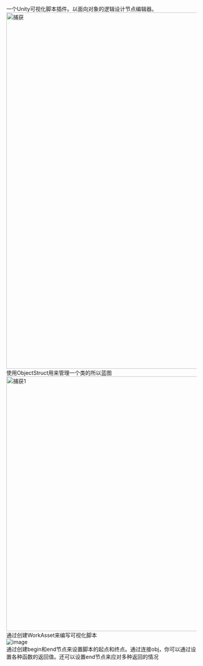 一个Unity可视化脚本插件。以面向对象的逻辑设计节点编辑器。
<img width="940" alt="捕获" src="https://user-images.githubusercontent.com/49430307/221845174-fe33caa2-6eef-4bb5-8a36-f27a59c78ec0.PNG">
</br>
使用ObjectStruct用来管理一个类的所以蓝图
</br>
<img width="672" alt="捕获1" src="https://user-images.githubusercontent.com/49430307/221846679-eac6fca7-e688-4461-b3db-16ae3bf1f3bf.PNG">
通过创建WorkAsset来编写可视化脚本
</br>
![image](https://user-images.githubusercontent.com/49430307/221851270-423ed659-cc90-4c87-983f-712131236771.png)
</br>
通过创建begin和end节点来设置脚本的起点和终点。通过连接obj，你可以通过设置各种函数的返回值。还可以设置end节点来应对多种返回的情况
